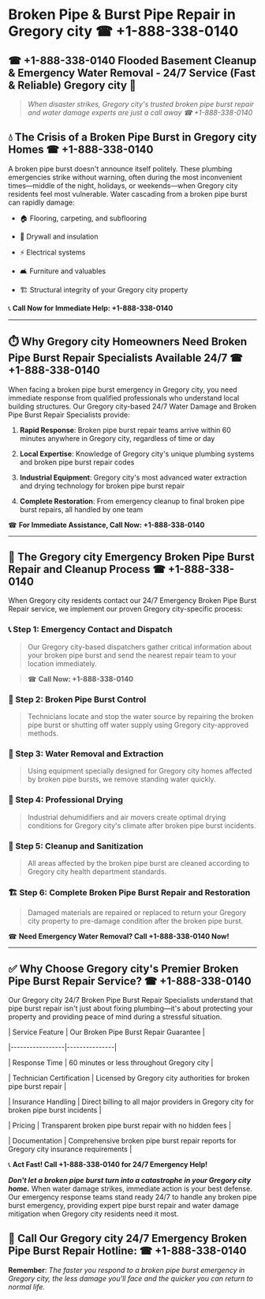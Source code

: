 # Broken Pipe & Burst Pipe Repair in Gregory city ☎ +1-888-338-0140  
## ☎ +1-888-338-0140 Flooded Basement Cleanup & Emergency Water Removal - 24/7 Service (Fast & Reliable) Gregory city 🚨  

> *When disaster strikes, Gregory city's trusted broken pipe burst repair and water damage experts are just a call away ☎ +1-888-338-0140*  

## 💧 The Crisis of a Broken Pipe Burst in Gregory city Homes ☎ +1-888-338-0140  

A broken pipe burst doesn't announce itself politely. These plumbing emergencies strike without warning, often during the most inconvenient times—middle of the night, holidays, or weekends—when Gregory city residents feel most vulnerable. Water cascading from a broken pipe burst can rapidly damage:  

* 🏠 Flooring, carpeting, and subflooring  
* 🧱 Drywall and insulation  
* ⚡ Electrical systems  
* 🛋️ Furniture and valuables  
* 🏗️ Structural integrity of your Gregory city property  

📞 **Call Now for Immediate Help: +1-888-338-0140**  

---  

## ⏱️ Why Gregory city Homeowners Need Broken Pipe Burst Repair Specialists Available 24/7 ☎ +1-888-338-0140  

When facing a broken pipe burst emergency in Gregory city, you need immediate response from qualified professionals who understand local building structures. Our Gregory city-based 24/7 Water Damage and Broken Pipe Burst Repair Specialists provide:  

1. **Rapid Response**: Broken pipe burst repair teams arrive within 60 minutes anywhere in Gregory city, regardless of time or day  
2. **Local Expertise**: Knowledge of Gregory city's unique plumbing systems and broken pipe burst repair codes  
3. **Industrial Equipment**: Gregory city's most advanced water extraction and drying technology for broken pipe burst repair  
4. **Complete Restoration**: From emergency cleanup to final broken pipe burst repairs, all handled by one team  

☎ **For Immediate Assistance, Call Now: +1-888-338-0140**  

---  

## 🔧 The Gregory city Emergency Broken Pipe Burst Repair and Cleanup Process ☎ +1-888-338-0140  

When Gregory city residents contact our 24/7 Emergency Broken Pipe Burst Repair service, we implement our proven Gregory city-specific process:  

### 📞 Step 1: Emergency Contact and Dispatch  
> Our Gregory city-based dispatchers gather critical information about your broken pipe burst and send the nearest repair team to your location immediately.  
> ☎ **Call Now: +1-888-338-0140**  

### 🚿 Step 2: Broken Pipe Burst Control  
> Technicians locate and stop the water source by repairing the broken pipe burst or shutting off water supply using Gregory city-approved methods.  

### 🌊 Step 3: Water Removal and Extraction  
> Using equipment specially designed for Gregory city homes affected by broken pipe bursts, we remove standing water quickly.  

### 💨 Step 4: Professional Drying  
> Industrial dehumidifiers and air movers create optimal drying conditions for Gregory city's climate after broken pipe burst incidents.  

### 🧼 Step 5: Cleanup and Sanitization  
> All areas affected by the broken pipe burst are cleaned according to Gregory city health department standards.  

### 🏗️ Step 6: Complete Broken Pipe Burst Repair and Restoration  
> Damaged materials are repaired or replaced to return your Gregory city property to pre-damage condition after the broken pipe burst.  

☎ **Need Emergency Water Removal? Call +1-888-338-0140 Now!**  

---  

## ✅ Why Choose Gregory city's Premier Broken Pipe Burst Repair Service? ☎ +1-888-338-0140  

Our Gregory city 24/7 Broken Pipe Burst Repair Specialists understand that pipe burst repair isn't just about fixing plumbing—it's about protecting your property and providing peace of mind during a stressful situation.  

| Service Feature | Our Broken Pipe Burst Repair Guarantee |  
|-----------------|---------------|  
| Response Time | 60 minutes or less throughout Gregory city |  
| Technician Certification | Licensed by Gregory city authorities for broken pipe burst repair |  
| Insurance Handling | Direct billing to all major providers in Gregory city for broken pipe burst incidents |  
| Pricing | Transparent broken pipe burst repair with no hidden fees |  
| Documentation | Comprehensive broken pipe burst repair reports for Gregory city insurance requirements |  

📞 **Act Fast! Call +1-888-338-0140 for 24/7 Emergency Help!**  

***Don't let a broken pipe burst turn into a catastrophe in your Gregory city home.*** When water damage strikes, immediate action is your best defense. Our emergency response teams stand ready 24/7 to handle any broken pipe burst emergency, providing expert pipe burst repair and water damage mitigation when Gregory city residents need it most.  

## 📱 Call Our Gregory city 24/7 Emergency Broken Pipe Burst Repair Hotline: ☎ +1-888-338-0140  

**Remember**: *The faster you respond to a broken pipe burst emergency in Gregory city, the less damage you'll face and the quicker you can return to normal life.*